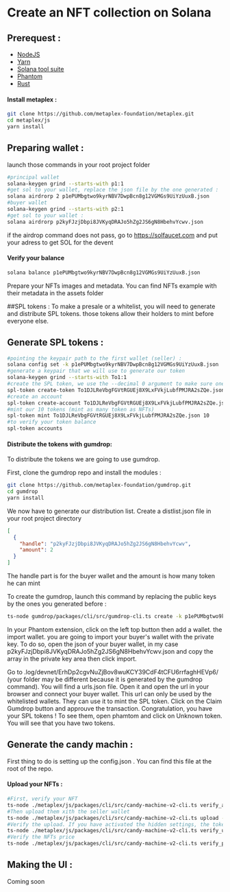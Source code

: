# Create an NFT collection on Solana

## Prerequest :

- [NodeJS](https://nodejs.org/en/ "NodeJS")
- [Yarn](https://classic.yarnpkg.com/lang/en/docs/install/ "Yarn")
- [Solana tool suite](https://docs.solana.com/cli/install-solana-cli-tools "Solana tool suite")
- [Phantom](https://phantom.app/download "Phantom")
- [Rust](https://www.rust-lang.org/tools/install "Rust")

#### Install metaplex :

```bash
git clone https://github.com/metaplex-foundation/metaplex.git
cd metaplex/js
yarn install
```

## Preparing wallet :

launch those commands in your root project folder

```bash
#principal wallet
solana-keygen grind --starts-with p1:1
#get sol to your wallet, replace the json file by the one generated :
solana airdrorp 2 p1ePUMbgtwo9kyrNBV7DwpBcn8g12VGMGs9UiYzUuxB.json
#buyer wallet
solana-keygen grind --starts-with p2:1
#get sol to your wallet :
solana airdrorp p2kyFJzjDbpi8JVKyqDRAJo5hZg2JS6gN8HbehvYcwv.json
```

if the airdrop command does not pass, go to https://solfaucet.com and put your adress to get SOL for the devent

#### Verify your balance

```bash
solana balance p1ePUMbgtwo9kyrNBV7DwpBcn8g12VGMGs9UiYzUuxB.json
```

Prepare your NFTs images and metadata. You can find NFTs example with their metadata in the assets folder

##SPL tokens :
To make a presale or a whitelist, you will need to generate and distribute SPL tokens. those tokens allow their holders to mint before everyone else.

## Generate SPL tokens :

```bash
#pointing the keypair path to the first wallet (seller) :
solana config set -k p1ePUMbgtwo9kyrNBV7DwpBcn8g12VGMGs9UiYzUuxB.json
#generate a keypair that we will use to generate our token
solana-keygen grind --starts-with To1:1
#create the SPL token, we use the --decimal 0 argument to make sure one token is equal to one token
spl-token create-token To1DJLReVbgFGVtRGUEj8X9LxFVkjLubfPMJRA2sZQe.json --decimals 0
#create an account
spl-token create-account To1DJLReVbgFGVtRGUEj8X9LxFVkjLubfPMJRA2sZQe.json
#mint our 10 tokens (mint as many token as NFTs)
spl-token mint To1DJLReVbgFGVtRGUEj8X9LxFVkjLubfPMJRA2sZQe.json 10
#to verify your token balance
spl-token accounts
```

#### Distribute the tokens with gumdrop:

To distribute the tokens we are going to use gumdrop.

First, clone the gumdrop repo and install the modules :

```bash
git clone https://github.com/metaplex-foundation/gumdrop.git
cd gumdrop
yarn install
```

We now have to generate our distribution list. Create a distlist.json file in your root project directory

```json
[
  {
    "handle": "p2kyFJzjDbpi8JVKyqDRAJo5hZg2JS6gN8HbehvYcwv",
    "amount": 2
  }
]
```

The handle part is for the buyer wallet and the amount is how many token he can mint

To create the gumdrop, launch this command by replacing the public keys by the ones you generated before :

```bash
ts-node gumdrop/packages/cli/src/gumdrop-cli.ts create -k p1ePUMbgtwo9kyrNBV7DwpBcn8g12VGMGs9UiYzUuxB.json --claim-integration transfer --transfer-mint To1DJLReVbgFGVtRGUEj8X9LxFVkjLubfPMJRA2sZQe --distribution-method wallets --distribution-list dislist.json
```

In your Phantom extension, click on the left top button then add a wallet. the import wallet. you are going to import your buyer's wallet with the private key. To do so, open the json of your buyer wallet, in my case p2kyFJzjDbpi8JVKyqDRAJo5hZg2JS6gN8HbehvYcwv.json and copy the array in the private key area then click import.

Go to .log/devnet/ErhDp2cgvNuZjBov8wuKCY39CdF4tCFU6rrfaghHEVp6/ (your folder may be different because it is generated by the gumdrop command). You will find a urls.json file. Open it and open the url in your browser and connect your buyer wallet. This url can only be used by the whitelisted wallets. They can use it to mint the SPL token.
Click on the Claim Gumdrop button and approuve the transaction. Congratulation, you have your SPL tokens ! To see them, open phamtom and click on Unknown token. You will see that you have two tokens.

## Generate the candy machin :

First thing to do is setting up the config.json . You can find this file at the root of the repo.

#### Upload your NFTs :

```bash
#First, verify your NFT
ts-node ./metaplex/js/packages/cli/src/candy-machine-v2-cli.ts verify_assets assets
#Then upload them xith the seller wallet
ts-node ./metaplex/js/packages/cli/src/candy-machine-v2-cli.ts upload -k p1ePUMbgtwo9kyrNBV7DwpBcn8g12VGMGs9UiYzUuxB.json -cp config.json assets
#Verify the upload. If you have activated the hidden settings, the tokens will not be onchain, so you will have an error message "Error: not all NFTs checked out."
ts-node ./metaplex/js/packages/cli/src/candy-machine-v2-cli.ts verify_upload -k p1ePUMbgtwo9kyrNBV7DwpBcn8g12VGMGs9UiYzUuxB.json
#Verify the NFTs price
ts-node ./metaplex/js/packages/cli/src/candy-machine-v2-cli.ts verify_price -k p1ePUMbgtwo9kyrNBV7DwpBcn8g12VGMGs9UiYzUuxB.json -p 0.005
```

## Making the UI :

Coming soon
